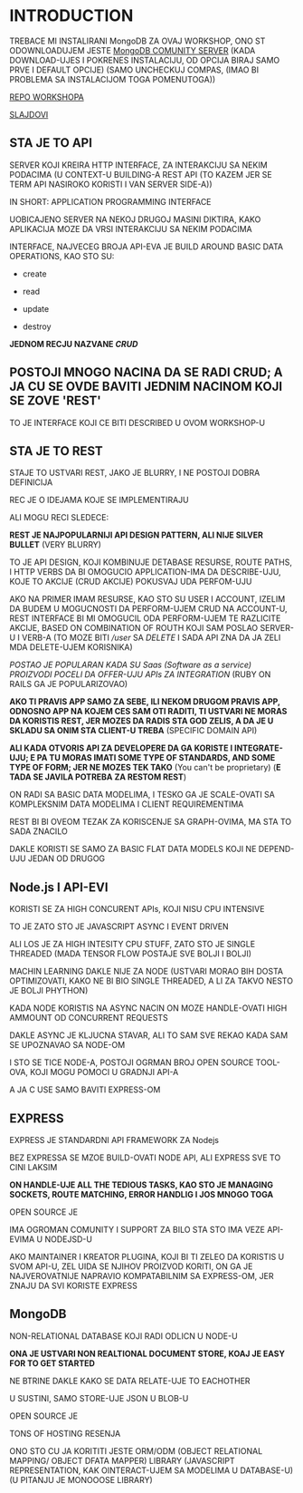 # INTRODUCTION

TREBACE MI INSTALIRANI MongoDB ZA OVAJ WORKSHOP, ONO ST ODOWNLOADUJEM JESTE [MongoDB COMUNITY SERVER](https://www.mongodb.com/dr/fastdl.mongodb.org/win32/mongodb-win32-x86_64-2012plus-4.2.1-signed.msi/download) (KADA DOWNLOAD-UJES I POKRENES INSTALACIJU, OD OPCIJA BIRAJ SAMO PRVE I DEFAULT OPCIJE) (SAMO UNCHECKUJ COMPAS, (IMAO BI PROBLEMA SA INSTALACIJOM TOGA POMENUTOGA))

[REPO WORKSHOPA](https://github.com/FrontendMasters/api-design-node-v3)

[SLAJDOVI](https://slides.com/scotups/api-design-in-node-with-express-v3#/)

## STA JE TO API

SERVER KOJI KREIRA HTTP INTERFACE, ZA INTERAKCIJU SA NEKIM PODACIMA (U CONTEXT-U BUILDING-A REST API (TO KAZEM JER SE TERM API NASIROKO KORISTI I VAN SERVER SIDE-A))

IN SHORT: APPLICATION PROGRAMMING INTERFACE

UOBICAJENO SERVER NA NEKOJ DRUGOJ MASINI DIKTIRA, KAKO APLIKACIJA MOZE DA VRSI INTERAKCIJU SA NEKIM PODACIMA

INTERFACE, NAJVECEG BROJA API-EVA JE BUILD AROUND BASIC DATA OPERATIONS, KAO STO SU:

- create

- read

- update

- destroy

**JEDNOM RECJU NAZVANE *CRUD***

## POSTOJI MNOGO NACINA DA SE RADI CRUD; A JA CU SE OVDE BAVITI JEDNIM NACINOM KOJI SE ZOVE 'REST'

TO JE INTERFACE KOJI CE BITI DESCRIBED U OVOM WORKSHOP-U

## STA JE TO REST

STAJE TO USTVARI REST, JAKO JE BLURRY, I NE POSTOJI DOBRA DEFINICIJA

REC JE O IDEJAMA KOJE SE IMPLEMENTIRAJU

ALI MOGU RECI SLEDECE:

**REST JE NAJPOPULARNIJI API DESIGN PATTERN, ALI NIJE SILVER BULLET** (VERY BLURRY)

TO JE API DESIGN, KOJI KOMBINUJE DETABASE RESURSE, ROUTE PATHS, I HTTP VERBS DA BI OMOGUCIO APPLICATION-IMA DA DESCRIBE-UJU, KOJE TO AKCIJE (CRUD AKCIJE) POKUSVAJ UDA PERFOM-UJU

AKO NA PRIMER IMAM RESURSE, KAO STO SU USER I ACCOUNT, IZELIM DA BUDEM U MOGUCNOSTI DA PERFORM-UJEM CRUD NA ACCOUNT-U, REST INTERFACE BI MI OMOGUCIL ODA PERFORM-UJEM TE RAZLICITE AKCIJE, BASED ON COMBINATION OF ROUTH KOJI SAM POSLAO SERVER-U I VERB-A (TO MOZE BITI */user* SA *DELETE* I SADA API ZNA DA JA ZELI MDA DELETE-UJEM KORISNIKA)

*POSTAO JE POPULARAN KADA SU Saas (Software as a service) PROIZVODI POCELI DA OFFER-UJU APIs ZA INTEGRATION* (RUBY ON RAILS GA JE POPULARIZOVAO)

**AKO TI PRAVIS APP SAMO ZA SEBE, ILI NEKOM DRUGOM PRAVIS APP, ODNOSNO APP NA KOJEM CES SAM OTI RADITI, TI USTVARI NE MORAS DA KORISTIS REST, JER MOZES DA RADIS STA GOD ZELIS, A DA JE U SKLADU SA ONIM STA CLIENT-U TREBA** (SPECIFIC DOMAIN API)

**ALI KADA OTVORIS API ZA DEVELOPERE DA GA KORISTE I INTEGRATE-UJU; E PA TU MORAS IMATI SOME TYPE OF STANDARDS, AND SOME TYPE OF FORM; JER NE MOZES TEK TAKO** (You can't be proprietary) (**E TADA SE JAVILA POTREBA ZA RESTOM REST**)

ON RADI SA BASIC DATA MODELIMA, I TESKO GA JE SCALE-OVATI SA KOMPLEKSNIM DATA MODELIMA I CLIENT REQUIREMENTIMA

REST BI BI OVEOM TEZAK ZA KORISCENJE SA GRAPH-OVIMA, MA STA TO SADA ZNACILO

DAKLE KORISTI SE SAMO ZA BASIC FLAT DATA MODELS KOJI NE DEPEND-UJU JEDAN OD DRUGOG

## Node.js I API-EVI

KORISTI SE ZA HIGH CONCURENT APIs, KOJI NISU CPU INTENSIVE

TO JE ZATO STO JE JAVASCRIPT ASYNC I EVENT DRIVEN

ALI LOS JE ZA HIGH INTESITY CPU STUFF, ZATO STO JE SINGLE THREADED (MADA TENSOR FLOW POSTAJE SVE BOLJI I BOLJI)

MACHIN LEARNING DAKLE NIJE ZA NODE (USTVARI MORAO BIH DOSTA OPTIMIZOVATI, KAKO NE BI BIO SINGLE THREADED, A LI ZA TAKVO NESTO JE BOLJI PHYTHON)

KADA NODE KORISTIS NA ASYNC NACIN ON MOZE HANDLE-OVATI HIGH AMMOUNT OD CONCURRENT REQUESTS

DAKLE ASYNC JE KLJUCNA STAVAR, ALI TO SAM SVE REKAO KADA SAM SE UPOZNAVAO SA NODE-OM

I STO SE TICE NODE-A, POSTOJI OGRMAN BROJ OPEN SOURCE TOOL-OVA, KOJI MOGU POMOCI U GRADNJI API-A

A JA C USE SAMO BAVITI EXPRESS-OM

## EXPRESS

EXPRESS JE STANDARDNI API FRAMEWORK ZA Nodejs

BEZ EXPRESSA SE MZOE BUILD-OVATI NODE API, ALI EXPRESS SVE TO CINI LAKSIM

**ON HANDLE-UJE ALL THE TEDIOUS TASKS, KAO STO JE MANAGING SOCKETS, ROUTE MATCHING, ERROR HANDLIG I JOS MNOGO TOGA**

OPEN SOURCE JE

IMA OGROMAN COMUNITY I SUPPORT ZA BILO STA STO IMA VEZE API-EVIMA U NODEJSD-U

AKO MAINTAINER I KREATOR PLUGINA, KOJI BI TI ZELEO DA KORISTIS U SVOM API-U, ZEL UIDA SE NJIHOV PROIZVOD KORITI, ON GA JE NAJVEROVATNIJE NAPRAVIO KOMPATABILNIM SA EXPRESS-OM, JER ZNAJU DA SVI KORISTE EXPRESS

## MongoDB

NON-RELATIONAL DATABASE KOJI RADI ODLICN U NODE-U

**ONA JE USTVARI NON REALTIONAL DOCUMENT STORE, KOAJ JE EASY FOR TO GET STARTED**

NE BTRINE DAKLE KAKO SE DATA RELATE-UJE TO EACHOTHER

U SUSTINI, SAMO STORE-UJE JSON U BLOB-U

OPEN SOURCE JE

TONS OF HOSTING RESENJA

ONO STO CU JA KORITITI JESTE ORM/ODM (OBJECT RELATIONAL MAPPING/ OBJECT DFATA MAPPER) LIBRARY (JAVASCRIPT REPRESENTATION, KAK OINTERACT-UJEM SA MODELIMA U DATABASE-U) (U PITANJU JE MONOOOSE LIBRARY)
